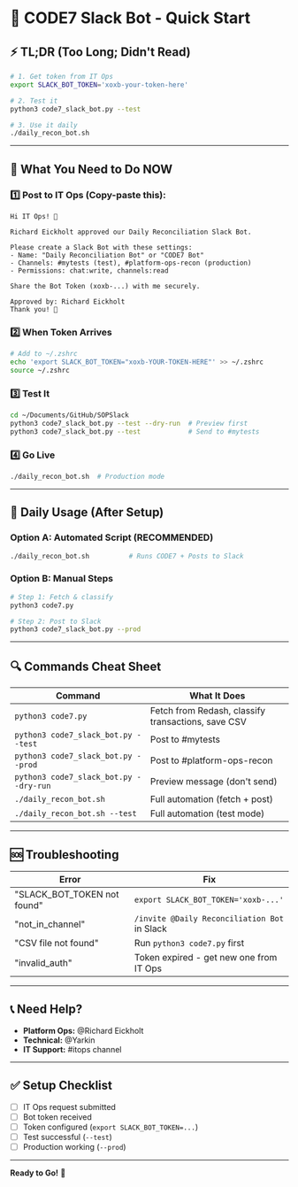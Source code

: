 # 🚀 CODE7 Slack Bot - Quick Start

## ⚡ TL;DR (Too Long; Didn't Read)

```bash
# 1. Get token from IT Ops
export SLACK_BOT_TOKEN='xoxb-your-token-here'

# 2. Test it
python3 code7_slack_bot.py --test

# 3. Use it daily
./daily_recon_bot.sh
```

---

## 📝 What You Need to Do NOW

### 1️⃣ **Post to IT Ops** (Copy-paste this):

```
Hi IT Ops! 👋

Richard Eickholt approved our Daily Reconciliation Slack Bot.

Please create a Slack Bot with these settings:
- Name: "Daily Reconciliation Bot" or "CODE7 Bot"
- Channels: #mytests (test), #platform-ops-recon (production)
- Permissions: chat:write, channels:read

Share the Bot Token (xoxb-...) with me securely.

Approved by: Richard Eickholt
Thank you! 🙏
```

### 2️⃣ **When Token Arrives**

```bash
# Add to ~/.zshrc
echo 'export SLACK_BOT_TOKEN="xoxb-YOUR-TOKEN-HERE"' >> ~/.zshrc
source ~/.zshrc
```

### 3️⃣ **Test It**

```bash
cd ~/Documents/GitHub/SOPSlack
python3 code7_slack_bot.py --test --dry-run  # Preview first
python3 code7_slack_bot.py --test            # Send to #mytests
```

### 4️⃣ **Go Live**

```bash
./daily_recon_bot.sh  # Production mode
```

---

## 🎯 Daily Usage (After Setup)

### Option A: Automated Script (RECOMMENDED)
```bash
./daily_recon_bot.sh          # Runs CODE7 + Posts to Slack
```

### Option B: Manual Steps
```bash
# Step 1: Fetch & classify
python3 code7.py

# Step 2: Post to Slack
python3 code7_slack_bot.py --prod
```

---

## 🔍 Commands Cheat Sheet

| Command | What It Does |
|---------|-------------|
| `python3 code7.py` | Fetch from Redash, classify transactions, save CSV |
| `python3 code7_slack_bot.py --test` | Post to #mytests |
| `python3 code7_slack_bot.py --prod` | Post to #platform-ops-recon |
| `python3 code7_slack_bot.py --dry-run` | Preview message (don't send) |
| `./daily_recon_bot.sh` | Full automation (fetch + post) |
| `./daily_recon_bot.sh --test` | Full automation (test mode) |

---

## 🆘 Troubleshooting

| Error | Fix |
|-------|-----|
| "SLACK_BOT_TOKEN not found" | `export SLACK_BOT_TOKEN='xoxb-...'` |
| "not_in_channel" | `/invite @Daily Reconciliation Bot` in Slack |
| "CSV file not found" | Run `python3 code7.py` first |
| "invalid_auth" | Token expired - get new one from IT Ops |

---

## 📞 Need Help?

- **Platform Ops:** @Richard Eickholt
- **Technical:** @Yarkin
- **IT Support:** #itops channel

---

## ✅ Setup Checklist

- [ ] IT Ops request submitted
- [ ] Bot token received
- [ ] Token configured (`export SLACK_BOT_TOKEN=...`)
- [ ] Test successful (`--test`)
- [ ] Production working (`--prod`)

---

**Ready to Go!** 🎉


